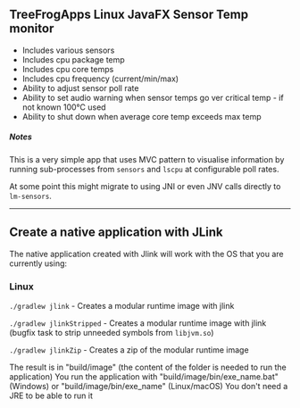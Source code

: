 ## TreeFrogApps Linux JavaFX Sensor Temp monitor

- Includes various sensors
- Includes cpu package temp
- Includes cpu core temps
- Includes cpu frequency (current/min/max)
- Ability to adjust sensor poll rate
- Ability to set audio warning when sensor temps go ver critical temp - if not known 100°C used
- Ability to shut down when average core temp exceeds max temp

##### Notes

This is a very simple app that uses MVC pattern to visualise information by running
sub-processes from `sensors` and `lscpu` at configurable poll rates.

At some point this might migrate to using JNI or even JNV calls directly to `lm-sensors`.

---
## Create a native application with JLink

The native application created with Jlink will work with the OS that you are currently using:

### Linux
`./gradlew jlink` - Creates a modular runtime image with jlink

`./gradlew jlinkStripped` - Creates a modular runtime image with jlink (bugfix task to strip unneeded symbols from `libjvm.so`)

`./gradlew jlinkZip` - Creates a zip of the modular runtime image

The result is in "build/image" (the content of the folder is needed to run the application)
You run the application with "build/image/bin/exe_name.bat" (Windows) or "build/image/bin/exe_name" (Linux/macOS)
You don't need a JRE to be able to run it
